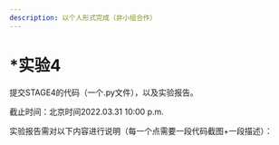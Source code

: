 ```yaml
---
description: 以个人形式完成（非小组合作）
---
```


# \*实验4

提交STAGE4的代码（一个.py文件），以及实验报告。

截止时间：北京时间2022.03.31 10:00 p.m.

实验报告需对以下内容进行说明（每一个点需要一段代码截图+一段描述）：
